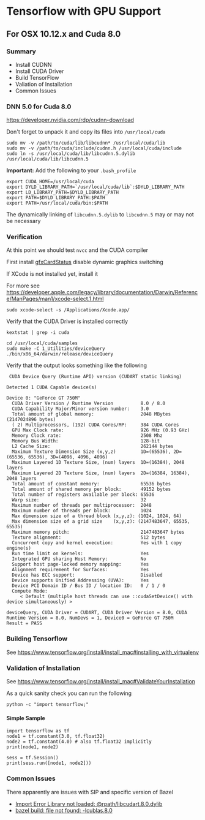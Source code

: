 # Tensorflow with GPU Support

## For OSX 10.12.x and Cuda 8.0

### Summary

- Install CUDNN
- Install CUDA Driver
- Build TensorFlow
- Valiation of Installation
- Common Issues

### DNN 5.0 for Cuda 8.0

https://developer.nvidia.com/rdp/cudnn-download

Don't forget to unpack it and copy its files into `/usr/local/cuda`

``` 
sudo mv -v /path/to/cuda/lib/libcudnn* /usr/local/cuda/lib
sudo mv -v /path/to/cuda/include/cudnn.h /usr/local/cuda/include
sudo ln -s /usr/local/cuda/lib/libcudnn.5.dylib /usr/local/cuda/lib/libcudnn.5
```

**Important:** Add the following to your `.bash_profile` 
```
export CUDA_HOME=/usr/local/cuda
export DYLD_LIBRARY_PATH=`/usr/local/cuda/lib`:$DYLD_LIBRARY_PATH
export LD_LIBRARY_PATH=$DYLD_LIBRARY_PATH
export PATH=$DYLD_LIBRARY_PATH:$PATH
export PATH=/usr/local/cuda/bin:$PATH
```

The dynamically linking of `libcudnn.5.dylib` to `libcudnn.5` may or may not be necessary

### Verification

At this point we should test `nvcc` and the CUDA compiler

First install [gfxCardStatus](https://gfx.io/) disable dynamic graphics switching

If XCode is not installed yet, install it

For more see https://developer.apple.com/legacy/library/documentation/Darwin/Reference/ManPages/man1/xcode-select.1.html
```
sudo xcode-select -s /Applications/Xcode.app/
```

Verify that the CUDA Driver is installed correctly
```
kextstat | grep -i cuda
```

```
cd /usr/local/cuda/samples
sudo make -C 1_Utilities/deviceQuery
./bin/x86_64/darwin/release/deviceQuery
```

Verify that the output looks something like the following

```
 CUDA Device Query (Runtime API) version (CUDART static linking)

Detected 1 CUDA Capable device(s)

Device 0: "GeForce GT 750M"
  CUDA Driver Version / Runtime Version          8.0 / 8.0
  CUDA Capability Major/Minor version number:    3.0
  Total amount of global memory:                 2048 MBytes (2147024896 bytes)
  ( 2) Multiprocessors, (192) CUDA Cores/MP:     384 CUDA Cores
  GPU Max Clock rate:                            926 MHz (0.93 GHz)
  Memory Clock rate:                             2508 Mhz
  Memory Bus Width:                              128-bit
  L2 Cache Size:                                 262144 bytes
  Maximum Texture Dimension Size (x,y,z)         1D=(65536), 2D=(65536, 65536), 3D=(4096, 4096, 4096)
  Maximum Layered 1D Texture Size, (num) layers  1D=(16384), 2048 layers
  Maximum Layered 2D Texture Size, (num) layers  2D=(16384, 16384), 2048 layers
  Total amount of constant memory:               65536 bytes
  Total amount of shared memory per block:       49152 bytes
  Total number of registers available per block: 65536
  Warp size:                                     32
  Maximum number of threads per multiprocessor:  2048
  Maximum number of threads per block:           1024
  Max dimension size of a thread block (x,y,z): (1024, 1024, 64)
  Max dimension size of a grid size    (x,y,z): (2147483647, 65535, 65535)
  Maximum memory pitch:                          2147483647 bytes
  Texture alignment:                             512 bytes
  Concurrent copy and kernel execution:          Yes with 1 copy engine(s)
  Run time limit on kernels:                     Yes
  Integrated GPU sharing Host Memory:            No
  Support host page-locked memory mapping:       Yes
  Alignment requirement for Surfaces:            Yes
  Device has ECC support:                        Disabled
  Device supports Unified Addressing (UVA):      Yes
  Device PCI Domain ID / Bus ID / location ID:   0 / 1 / 0
  Compute Mode:
     < Default (multiple host threads can use ::cudaSetDevice() with device simultaneously) >

deviceQuery, CUDA Driver = CUDART, CUDA Driver Version = 8.0, CUDA Runtime Version = 8.0, NumDevs = 1, Device0 = GeForce GT 750M
Result = PASS
```

### Building Tensorflow

See https://www.tensorflow.org/install/install_mac#installing_with_virtualenv

### Validation of Installation

See https://www.tensorflow.org/install/install_mac#ValidateYourInstallation

As a quick sanity check you can run the following

```
python -c "import tensorflow;"
```

#### Simple Sample

```
import tensorflow as tf
node1 = tf.constant(3.0, tf.float32)
node2 = tf.constant(4.0) # also tf.float32 implicitly
print(node1, node2)

sess = tf.Session()
print(sess.run([node1, node2]))
```


### Common Issues

There apparently are issues with SIP and specific version of Bazel

- [Import Error Library not loaded: @rpath/libcudart.8.0.dylib](https://github.com/tensorflow/tensorflow/issues/5141)
- [bazel build: file not found: -lcublas.8.0](https://github.com/tensorflow/tensorflow/issues/7633)
